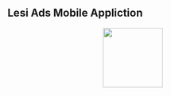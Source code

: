 <p align="center">
<h2> <b> Lesi Ads Mobile Appliction </b> </h2> 
</p>
<p align="center"> <img src = "https://user-images.githubusercontent.com/87639011/134787680-7ea21c6b-9718-447f-9547-a3d181694fa1.jpeg" width = "120" height = "120" /> </p>



